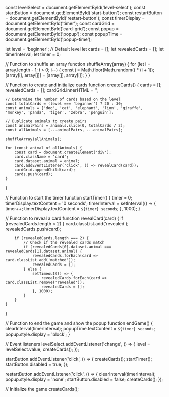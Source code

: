 const levelSelect = document.getElementById('level-select');
const startButton = document.getElementById('start-button');
const restartButton = document.getElementById('restart-button');
const timerDisplay = document.getElementById('timer');
const cardGrid = document.getElementById('card-grid');
const popup = document.getElementById('popup');
const popupTime = document.getElementById('popup-time');

let level = 'beginner'; // Default level
let cards = [];
let revealedCards = [];
let timerInterval;
let timer = 0;

// Function to shuffle an array
function shuffleArray(array) {
    for (let i = array.length - 1; i > 0; i--) {
        const j = Math.floor(Math.random() * (i + 1));
        [array[i], array[j]] = [array[j], array[i]];
    }
}

// Function to create and initialize cards
function createCards() {
    cards = [];
    revealedCards = [];
    cardGrid.innerHTML = '';

    // Determine the number of cards based on the level
    const totalCards = (level === 'beginner') ? 20 : 30;
    const animals = ['dog', 'cat', 'elephant', 'lion', 'giraffe', 'monkey', 'panda', 'tiger', 'zebra', 'penguin'];

    // Duplicate animals to create pairs
    const animalPairs = animals.slice(0, totalCards / 2);
    const allAnimals = [...animalPairs, ...animalPairs];

    shuffleArray(allAnimals);

    for (const animal of allAnimals) {
        const card = document.createElement('div');
        card.className = 'card';
        card.dataset.animal = animal;
        card.addEventListener('click', () => revealCard(card));
        cardGrid.appendChild(card);
        cards.push(card);
    }
}

// Function to start the timer
function startTimer() {
    timer = 0;
    timerDisplay.textContent = '0 seconds';
    timerInterval = setInterval(() => {
        timer++;
        timerDisplay.textContent = `${timer} seconds`;
    }, 1000);
}

// Function to reveal a card
function revealCard(card) {
    if (revealedCards.length < 2) {
        card.classList.add('revealed');
        revealedCards.push(card);

        if (revealedCards.length === 2) {
            // Check if the revealed cards match
            if (revealedCards[0].dataset.animal === revealedCards[1].dataset.animal) {
                revealedCards.forEach(card => card.classList.add('matched'));
                revealedCards = [];
            } else {
                setTimeout(() => {
                    revealedCards.forEach(card => card.classList.remove('revealed'));
                    revealedCards = [];
                }, 1000);
            }
        }
    }
}

// Function to end the game and show the popup
function endGame() {
    clearInterval(timerInterval);
    popupTime.textContent = `${timer} seconds`;
    popup.style.display = 'block';
}

// Event listeners
levelSelect.addEventListener('change', () => {
    level = levelSelect.value;
    createCards();
});

startButton.addEventListener('click', () => {
    createCards();
    startTimer();
    startButton.disabled = true;
});

restartButton.addEventListener('click', () => {
    clearInterval(timerInterval);
    popup.style.display = 'none';
    startButton.disabled = false;
    createCards();
});

// Initialize the game
createCards();
